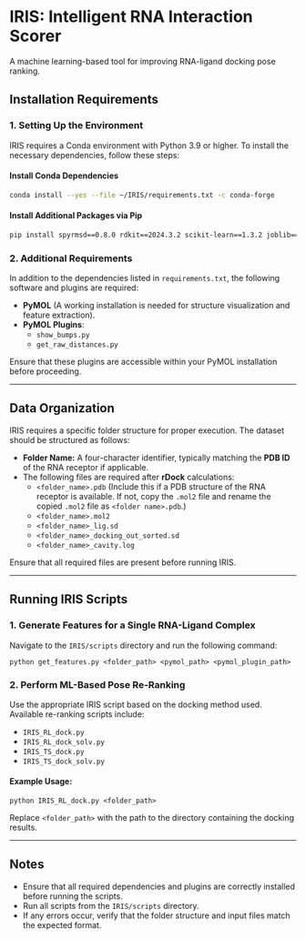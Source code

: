# IRIS: Intelligent RNA Interaction Scorer  
A machine learning-based tool for improving RNA-ligand docking pose ranking.

## Installation Requirements  

### 1. Setting Up the Environment  
IRIS requires a Conda environment with Python 3.9 or higher. To install the necessary dependencies, follow these steps:

#### Install Conda Dependencies  
```bash
conda install --yes --file ~/IRIS/requirements.txt -c conda-forge
```

#### Install Additional Packages via Pip  
```bash
pip install spyrmsd==0.8.0 rdkit==2024.3.2 scikit-learn==1.3.2 joblib==1.3.2 pandas catboost==1.2.7
```

### 2. Additional Requirements  
In addition to the dependencies listed in `requirements.txt`, the following software and plugins are required:

- **PyMOL** (A working installation is needed for structure visualization and feature extraction).  
- **PyMOL Plugins**:
  - `show_bumps.py`
  - `get_raw_distances.py`  

Ensure that these plugins are accessible within your PyMOL installation before proceeding.  

---

## Data Organization  

IRIS requires a specific folder structure for proper execution. The dataset should be structured as follows:

- **Folder Name:** A four-character identifier, typically matching the **PDB ID** of the RNA receptor if applicable.
- The following files are required after **rDock** calculations:
  - `<folder_name>.pdb` (Include this if a PDB structure of the RNA receptor is available. If not, copy the `.mol2` file and rename the copied `.mol2` file as `<folder name>.pdb`.)
  - `<folder_name>.mol2`
  - `<folder_name>_lig.sd`
  - `<folder_name>_docking_out_sorted.sd`
  - `<folder_name>_cavity.log`  

Ensure that all required files are present before running IRIS.

---

## Running IRIS Scripts  

### 1. Generate Features for a Single RNA-Ligand Complex  
Navigate to the `IRIS/scripts` directory and run the following command:  
```
python get_features.py <folder_path> <pymol_path> <pymol_plugin_path>
```

### 2. Perform ML-Based Pose Re-Ranking  
Use the appropriate IRIS script based on the docking method used. Available re-ranking scripts include:

- `IRIS_RL_dock.py`
- `IRIS_RL_dock_solv.py`
- `IRIS_TS_dock.py`
- `IRIS_TS_dock_solv.py`

#### Example Usage:  
```
python IRIS_RL_dock.py <folder_path>
```

Replace `<folder_path>` with the path to the directory containing the docking results.

---

## Notes  
- Ensure that all required dependencies and plugins are correctly installed before running the scripts.  
- Run all scripts from the `IRIS/scripts` directory.  
- If any errors occur, verify that the folder structure and input files match the expected format.  
